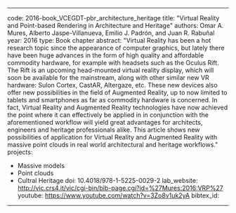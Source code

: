 ---

code: 2016-book_VCEGDT-pbr_architecture_heritage
title: "Virtual Reality and Point-based Rendering in Architecture and Heritage"
authors: Omar A. Mures, Alberto Jaspe-Villanueva, Emilio J. Padrón, and Juan R. Rabuñal
year: 2016
type: Book chapter
abstract: "Virtual Reality has been a hot research topic since the appearance of computer graphics, but lately there have been huge advances in the form of high quality and affordable commodity hardware, for example with headsets such as the Oculus Rift. The Rift is an upcoming head-mounted virtual reality display, which will soon be available for the mainstream, along with other similar new VR hardware: Sulon Cortex, CastAR, Altergaze, etc. These new devices also offer new possibilities in the field of Augmented Reality, up to now limited to tablets and smartphones as far as commodity hardware is concerned. In fact, Virtual Reality and Augmented Reality technologies have now achieved the point where it can effectively be applied in in conjunction with the aforementioned workflow will yield great advantages for architects, engineers and heritage professionals alike. This article shows new possibilities of application for Virtual Reality and Augmented Reality with massive point clouds in real world architectural and heritage workflows."
projects: 
 - Massive models
 - Point clouds
 - Cultral Heritage
doi: 10.4018/978-1-5225-0029-2
lab_website: http://vic.crs4.it/vic/cgi-bin/bib-page.cgi?id=%27Mures:2016:VRP%27
youtube: https://www.youtube.com/watch?v=3Zo8v1uk2yA
bibtex_id: 

---